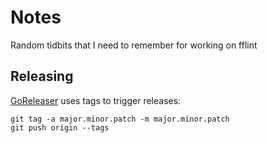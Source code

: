 # Notes

Random tidbits that I need to remember for working on fflint


## Releasing

[GoReleaser](https://goreleaser.com/quick-start/) uses tags to trigger releases:
```
git tag -a major.minor.patch -m major.minor.patch
git push origin --tags
```
